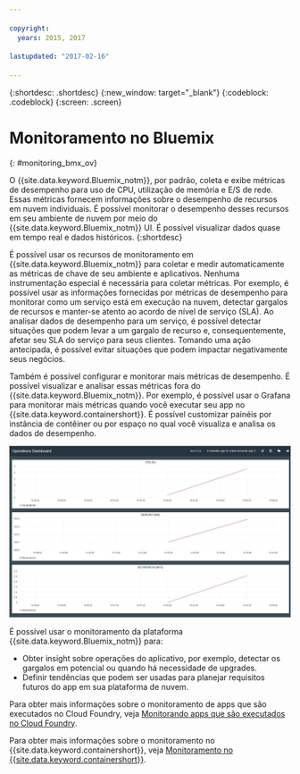 ```yaml
---

copyright:
  years: 2015, 2017

lastupdated: "2017-02-16"

---
```



{:shortdesc: .shortdesc}
{:new_window: target="_blank"}
{:codeblock: .codeblock}
{:screen: .screen}


# Monitoramento no Bluemix
{: #monitoring_bmx_ov}

O {{site.data.keyword.Bluemix_notm}}, por padrão, coleta e exibe métricas de desempenho para uso de CPU, utilização de memória e E/S de rede. Essas métricas fornecem informações sobre o desempenho de recursos em nuvem individuais. É possível monitorar o desempenho desses recursos em seu ambiente de nuvem por meio do {{site.data.keyword.Bluemix_notm}} UI. É possível visualizar dados quase em tempo real e dados históricos.
{:shortdesc}

É possível usar os recursos de monitoramento em {{site.data.keyword.Bluemix_notm}} para coletar e medir automaticamente as métricas de chave de seu ambiente e aplicativos. Nenhuma instrumentação especial é necessária para coletar métricas. Por exemplo, é possível usar as informações fornecidas por métricas de desempenho para monitorar como um serviço está em execução na nuvem, detectar gargalos de recursos e manter-se atento ao acordo de nível de serviço (SLA). Ao analisar dados de desempenho para um serviço, é possível detectar situações que podem levar a um gargalo de recurso e, consequentemente, afetar seu SLA do serviço para seus clientes. Tomando uma ação antecipada, é possível evitar situações que podem impactar negativamente seus negócios.  

Também é possível configurar e monitorar mais métricas de desempenho. É possível visualizar e analisar essas métricas fora do {{site.data.keyword.Bluemix_notm}}. Por exemplo, é possível usar o Grafana para monitorar mais métricas quando você executar seu app no {{site.data.keyword.containershort}}. É possível customizar painéis por instância de contêiner ou por espaço no qual você visualiza e analisa os dados de desempenho.

![Visualização de monitoramento do Grafana de um contêiner em execução no {{site.data.keyword.Bluemix_notm}}](images/monitoring_default_container_grafana_view.jpg)

É possível usar o monitoramento da plataforma {{site.data.keyword.Bluemix_notm}} para:

* Obter insight sobre operações do aplicativo, por exemplo, detectar os gargalos em potencial ou quando há necessidade de upgrades.
* Definir tendências que podem ser usadas para planejar requisitos futuros do app em sua plataforma de nuvem.

Para obter mais informações sobre o monitoramento de apps que são executados no Cloud Foundry, veja [Monitorando apps que são executados no Cloud Foundry](monitoring_cf_apps.html#monitoring_bluemix_apps).

Para obter mais informações sobre o monitoramento no {{site.data.keyword.containershort}}, veja [Monitoramento no {{site.data.keyword.containershort}}](/docs/containers/monitoringandlogging/container_ml_monitor.html#container_ml_monitor).   

